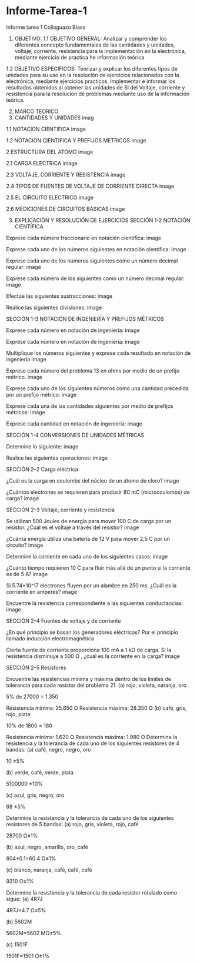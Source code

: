 # Informe-Tarea-1
Informe tarea 1 Collaguazo Blass

1. OBJETIVO:
1.1 OBJETIVO GENERAL:
Analizar y comprender los diferentes concepto fundamentales de las cantidades y unidades, voltaje, corriente, resistencia para la implementación en la electrónica, mediante ejercicio de practica he información teórica

1.2 OBJETIVO ESPECIFICOS:
Teorizar y explicar los diferentes tipos de unidades para su uso en la resolución de ejercicios relacionados con la electrónica, mediante ejercicios practicos.
Implementar e informar los resultados obtenidos al obtener las unidades de SI del Voltaje, corriente y resistencia para la resolucion de problemas mediante uso de la información teórica.

2. MARCO TEORICO
1. CANTIDADES Y UNIDADES
imag

1.1 NOTACION CIENTIFICA
image

1.2 NOTACION CIENTIFICA Y PREFIJOS METRICOS
image

2 ESTRUCTURA DEL ATOMO
image

2.1 CARGA ELECTRICA
image

2.3 VOLTAJE, CORRIENTE Y RESISTENCIA
image

2.4 TIPOS DE FUENTES DE VOLTAJE DE CORRIENTE DIRECTA
image

2.5 EL CIRCUITO ELECTRICO
image

2.6 MEDICIONES DE CIRCUITOS BASICAS
image

3. EXPLICACIÓN Y RESOLUCIÓN DE EJERCICIOS
SECCIÓN 1-2 NOTACIÓN CIENTÍFICA

Exprese cada número fraccionario en notación científica:
image

Exprese cada uno de los números siguientes en notación científica:
image

Exprese cada uno de los números siguientes como un número decimal regular:
image

Exprese cada número de los siguientes como un número decimal regular:
image

Efectúe las siguientes sustracciones:
image

Realice las siguientes divisiones:
image

SECCIÓN 1-3 NOTACIÓN DE INGENIERÍA Y PREFIJOS MÉTRICOS

Exprese cada número en notación de ingeniería:
image

Exprese cada número en notación de ingeniería:
image

Multiplique los números siguientes y exprese cada resultado en notación de ingeniería
image

Exprese cada número del problema 13 en ohms por medio de un prefijo métrico.
image

Exprese cada uno de los siguientes números como una cantidad precedida por un prefijo métrico:
image

Exprese cada una de las cantidades siguientes por medio de prefijos métricos:
image

Exprese cada cantidad en notación de ingeniería:
image

SECCIÓN 1-4 CONVERSIONES DE UNIDADES MÉTRICAS

Determine lo siguiente:
image

Realice las siguientes operaciones:
image

SECCIÓN 2–2 Carga eléctrica

¿Cuál es la carga en coulombs del núcleo de un átomo de cloro?
image

¿Cuántos electrones se requieren para producir 80 mC (microcoulombs) de carga?
image

SECCIÓN 2–3 Voltaje, corriente y resistencia

Se utilizan 500 Joules de energía para mover 100 C de carga por un resistor. ¿Cuál es el voltaje a través del resistor?
image

¿Cuánta energía utiliza una batería de 12 V para mover 2,5 C por un circuito?
image

Determine la corriente en cada uno de los siguientes casos:
image

¿Cuánto tiempo requieren 10 C para fluir más allá de un punto si la corriente es de 5 A?
image

Si 5.74×10^17 electrones fluyen por un alambre en 250 ms. ¿Cuál es la corriente en amperes?
image

Encuentre la resistencia correspondiente a las siguientes conductancias:
image

SECCIÓN 2–4 Fuentes de voltaje y de corriente

¿En qué principio se basan los generadores eléctricos?
Por el principio llamado inducción electromagnética

Cierta fuente de corriente proporciona 100 mA a 1 kΩ de carga. Si la resistencia disminuye a 500 Ω , ¿cuál es la corriente en la carga?
image

SECCIÓN 2–5 Resistores

Encuentre las resistencias mínima y máxima dentro de los límites de tolerancia para cada resistor del problema 21.
(a) rojo, violeta, naranja, oro

5% de 27000 = 1.350

Resistencia mínima: 25.650 Ω
Resistencia máxima: 28.350 Ω
(b) café, gris, rojo, plata

10% de 1800 = 180

Resistencia mínima: 1.620 Ω
Resistencia máxima: 1.980 Ω
Determine la resistencia y la tolerancia de cada uno de los siguientes resistores de 4 bandas:
(a) café, negro, negro, oro

10 ±5%

(b) verde, café, verde, plata

5100000 ±10%

(c) azul, gris, negro, oro

68 ±5%

Determine la resistencia y la tolerancia de cada uno de los siguientes resistores de 5 bandas:
(a) rojo, gris, violeta, rojo, café

28700 Ω±1%

(b) azul, negro, amarillo, oro, café

604*0.1=60.4 Ω±1%

(c) blanco, naranja, café, café, café

9310 Ω±1%

Determine la resistencia y la tolerancia de cada resistor rotulado como sigue:
(a) 4R7J

4R7J=4.7 Ω±5%

(b) 5602M

5602M=5602 MΩ±5%

(c) 1501F

1501F=1501 Ω±1%
